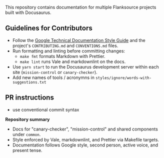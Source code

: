 This repository contains documentation for multiple Flanksource projects built with Docusaurus.

## Guidelines for Contributors

- Follow the [Google Technical Documentation Style Guide](https://developers.google.com/style/) and the project's `CONTRIBUTING.md` and `CONVENTIONS.md` files.
- Run formatting and linting before committing changes:
  - `make fmt` formats Markdown with Prettier.
  - `make lint` runs Vale and markdownlint on the docs.
- Use `yarn start` to run the Docusaurus development server within each site (`mission-control` or `canary-checker`).
- Add new names of tools / acronymns in `styles/ignore/words-with-suggestions.txt`

## PR instructions

- use conventional commit syntax

**Repository summary**

- Docs for "canary-checker", "mission-control" and shared components under `common`.
- Style enforced by Vale, markdownlint, and Prettier via Makefile targets.
- Documentation follows Google style, second person, active voice, and present tense.
